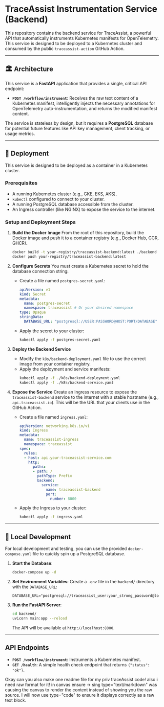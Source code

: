# TraceAssist Instrumentation Service (Backend)

This repository contains the backend service for TraceAssist, a powerful API that automatically instruments Kubernetes manifests for OpenTelemetry. This service is designed to be deployed to a Kubernetes cluster and consumed by the public `traceassist-action` GitHub Action.

---

## 🏛️ Architecture

This service is a **FastAPI** application that provides a single, critical API endpoint:

* **`POST /workflow/instrument`**: Receives the raw text content of a Kubernetes manifest, intelligently injects the necessary annotations for OpenTelemetry auto-instrumentation, and returns the modified manifest content.

The service is stateless by design, but it requires a **PostgreSQL** database for potential future features like API key management, client tracking, or usage metrics.

---

## 🚀 Deployment

This service is designed to be deployed as a container in a Kubernetes cluster.

### Prerequisites

* A running Kubernetes cluster (e.g., GKE, EKS, AKS).
* `kubectl` configured to connect to your cluster.
* A running PostgreSQL database accessible from the cluster.
* An Ingress controller (like NGINX) to expose the service to the internet.

### Setup and Deployment Steps

1.  **Build the Docker Image**
    From the root of this repository, build the Docker image and push it to a container registry (e.g., Docker Hub, GCR, GHCR).
    ```sh
    docker build -t your-registry/traceassist-backend:latest ./backend
    docker push your-registry/traceassist-backend:latest
    ```

2.  **Configure Secrets**
    You must create a Kubernetes secret to hold the database connection string.
    * Create a file named `postgres-secret.yaml`:
        ```yaml
        apiVersion: v1
        kind: Secret
        metadata:
          name: postgres-secret
          namespace: traceassist # Or your desired namespace
        type: Opaque
        stringData:
          DATABASE_URL: "postgresql://USER:PASSWORD@HOST:PORT/DATABASE"
        ```
    * Apply the secret to your cluster:
        ```sh
        kubectl apply -f postgres-secret.yaml
        ```

3.  **Deploy the Backend Service**
    * Modify the `k8s/backend-deployment.yaml` file to use the correct image from your container registry.
    * Apply the deployment and service manifests:
        ```sh
        kubectl apply -f ./k8s/backend-deployment.yaml
        kubectl apply -f ./k8s/backend-service.yaml
        ```

4.  **Expose the Service**
    Create an Ingress resource to expose the `traceassist-backend` service to the internet with a stable hostname (e.g., `api.traceassist.io`). This will be the URL that your clients use in the GitHub Action.

    * Create a file named `ingress.yaml`:
        ```yaml
        apiVersion: networking.k8s.io/v1
        kind: Ingress
        metadata:
          name: traceassist-ingress
          namespace: traceassist
        spec:
          rules:
          - host: api.your-traceassist-service.com
            http:
              paths:
              - path: /
                pathType: Prefix
                backend:
                  service:
                    name: traceassist-backend
                    port:
                      number: 8000
        ```
    * Apply the Ingress to your cluster:
        ```sh
        kubectl apply -f ingress.yaml
        ```

---

## 🔧 Local Development

For local development and testing, you can use the provided `docker-compose.yaml` file to quickly spin up a PostgreSQL database.

1.  **Start the Database**:
    ```sh
    docker-compose up -d
    ```

2.  **Set Environment Variables**:
    Create a `.env` file in the `backend/` directory with the `DATABASE_URL`:
    ```
    DATABASE_URL="postgresql://traceassist_user:your_strong_password@localhost:5432/traceassist_db"
    ```

3.  **Run the FastAPI Server**:
    ```sh
    cd backend/
    uvicorn main:app --reload
    ```
    The API will be available at `http://localhost:8000`.

---

## API Endpoints

* **`POST /workflow/instrument`**: Instruments a Kubernetes manifest.
* **`GET /health`**: A simple health check endpoint that returns `{"status": "ok"}`.






Okay can you also make one readme file for my priv traceAssist code! also i need raw format for it! in canvas ensure -> sing type="text/markdown" was causing the canvas to render the content instead of showing you the raw source. I will now use type="code" to ensure it displays correctly as a raw text block.